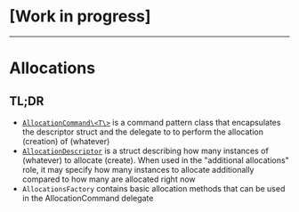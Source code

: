 # [Work in progress]

---

# Allocations

## TL;DR

- [`AllocationCommand\<T\>`](AllocationCommand.md) is a command pattern class that encapsulates the descriptor struct and the delegate to to perform the allocation (creation) of (whatever)
- [`AllocationDescriptor`](AllocationDescriptor.md) is a struct describing how many instances of (whatever) to allocate (create). When used in the "additional allocations" role, it may specify how many instances to allocate additionally compared to how many are allocated right now
- `AllocationsFactory` contains basic allocation methods that can be used in the AllocationCommand delegate
